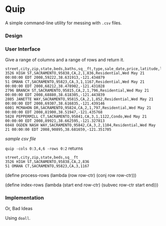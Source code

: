 # Quip

A simple command-line utility for messing with `.csv` files. 

### Design


### User Interface

Give a range of columns and a range of rows and return it. 

```
street,city,zip,state,beds,baths,sq__ft,type,sale_date,price,latitude,longitude3526 HIGH ST,SACRAMENTO,95838,CA,2,1,836,Residential,Wed May 21 00:00:00 EDT 2008,59222,38.631913,-121.43487951 OMAHA CT,SACRAMENTO,95823,CA,3,1,1167,Residential,Wed May 21 00:00:00 EDT 2008,68212,38.478902,-121.4310282796 BRANCH ST,SACRAMENTO,95815,CA,2,1,796,Residential,Wed May 21 00:00:00 EDT 2008,68880,38.618305,-121.4438392805 JANETTE WAY,SACRAMENTO,95815,CA,2,1,852,Residential,Wed May 21 00:00:00 EDT 2008,69307,38.616835,-121.4391466001 MCMAHON DR,SACRAMENTO,95824,CA,2,1,797,Residential,Wed May 21 00:00:00 EDT 2008,81900,38.51947,-121.4357685828 PEPPERMILL CT,SACRAMENTO,95841,CA,3,1,1122,Condo,Wed May 21 00:00:00 EDT 2008,89921,38.662595,-121.3278136048 OGDEN NASH WAY,SACRAMENTO,95842,CA,3,2,1104,Residential,Wed May 21 00:00:00 EDT 2008,90895,38.681659,-121.351705
```
_sample csv file_

`quip -cols 0:3,4,6 -rows 0:2`
returns

```
street,city,zip,state,beds,sq__ft3526 HIGH ST,SACRAMENTO,95838,CA,2,83651 OMAHA CT,SACRAMENTO,95823,CA,3,1167
```

(define process-rows
  (lambda (row row-ctr)
    (conj row row-ctr)))
    
(define index-rows
	(lambda (start end row-ctr)
	(subvec row-ctr start end)))
	
### Implementation

Or, Bad Ideas

Using `doall`.

